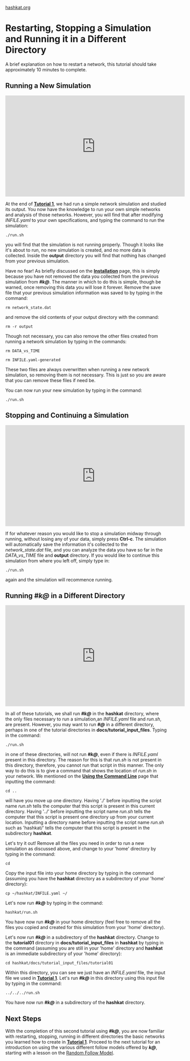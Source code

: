 [hashkat.org](http://hashkat.org)

# Restarting, Stopping a Simulation and Running it in a Different Directory

A brief explanation on how to restart a network, this tutorial should take approximately 10 minutes to complete.

## Running a New Simulation

<center>
<iframe width="560" height="315" src="https://www.youtube.com/embed/EmRJel-eGmw" frameborder="0" allowfullscreen></iframe>
</center>

At the end of [**Tutorial 1**](http://docs.hashkat.org/en/latest/tutorial01/), we had run a simple network simulation and studied its output. You now have the knowledge to run your own simple networks and analysis of those networks.
However, you will find that after modifying *INFILE.yaml* to your own specifications, and typing the command to run the simulation:

`./run.sh`

you will find that the simulation is not running properly. Though it looks like it's about to run, no new simulation is created, and no more data is collected. Inside the **output**
directory you will find that nothing has changed from your previous simulation.

Have no fear! As briefly discussed on the [**Installation**](http://docs.hashkat.org/en/latest/installation/) page, this is simply because you have not removed the data you collected from the previous simulation from ***#k@***. The manner in which to do this is simple, though be warned,
once removing this data you will lose it forever. Remove the save file that your previous simulation information was saved to by typing in the command:

`rm network_state.dat`

and remove the old contents of your output directory with the command:

`rm -r output`

Though not necessary, you can also remove the other files created from running a network simulation by typing in the commands:

`rm DATA_vs_TIME`

`rm INFILE.yaml-generated`

These two files are always overwritten when running a new network simulation, so removing them is not necessary. This is just so you are aware that you can remove these files if need be.

You can now run your new simulation by typing in the command:

`./run.sh`

## Stopping and Continuing a Simulation

<center>
<iframe width="560" height="315" src="https://www.youtube.com/embed/-gQ52JW2s-Y" frameborder="0" allowfullscreen></iframe>
</center>

If for whatever reason you would like to stop a simulation midway through running, without losing any of your data, simply press **Ctrl-c**. The simulation will automatically
save the information it's collected to the *network_state.dat* file, and you can analyze the data you have so far in the *DATA_vs_TIME* file and **output** directory. If you would like
to continue this simulation from where you left off, simply type in:

`./run.sh`

again and the simulation will recommence running.

## Running ***#k@*** in a Different Directory

<center>
<iframe width="560" height="315" src="https://www.youtube.com/embed/x8RWQmAduHE" frameborder="0" allowfullscreen></iframe>
</center>

In all of these tutorials, we shall run ***#k@*** in the **hashkat** directory, where the only files necessary to run a simulation,an *INFILE.yaml* file and *run.sh*, are present. However, you may want to run ***#@*** in a different directory, perhaps in one of the tutorial directories in **docs/tutorial_input_files**. Typing in the command:

`./run.sh`

in one of these directories, will not run ***#k@***, even if there is *INFILE.yaml* present in this directory. The reason for this is that *run.sh* is not present in this directory, therefore, you cannot run that script in this manner. The only way to do this is to give a command that shows the location of *run.sh* in your network. We mentioned on the [**Using the Command Line**](http://docs.hashkat.org/en/latest/commandline/) page that inputting the command:

`cd ..`

will have you move up one directory. Having './' before inputting the script name *run.sh* tells the computer that this script is present in this current directory. Having '../' before inputting the script name *run.sh* tells the computer that this script is present one directory up from your current location. Inputting a directory name before inputting the script name *run.sh* such as 'hashkat/' tells the computer that this script is present in the subdirectory **hashkat**.

Let's try it out! Remove all the files you need in order to run a new simulation as discussed above, and change to your 'home' directory by typing in the command:

`cd`

Copy the input file into your home directory by typing in the command (assuming you have the **hashkat** directory as a subdirectory of your 'home' directory):

`cp ~/hashkat/INFILE.yaml ~/`

Let's now run ***#k@*** by typing in the command:

`hashkat/run.sh`

You have now run ***#k@*** in your home directory (feel free to remove all the files you copied and created for this simulation from your 'home' directory).

Let's now run ***#k@*** in a subdirectory of the **hashkat** directory. Change to the **tutorial01** directory in **docs/tutorial_input_files** in **hashkat** by typing in the command (assuming you are still in your 'home' directory and **hashkat** is an immediate subdirectory of your 'home' directory):

`cd hashkat/docs/tutorial_input_files/tutorial01`

Within this directory, you can see we just have an *INFILE.yaml* file, the input file we used in [**Tutorial 1**](https://github.com/hashkat/hashkat/blob/master/docs/tutorial_input_files/tutorial01/INFILE.yaml). Let's run ***#k@*** in this directory using this input file by typing in the command:

`../../../run.sh`

You have now run ***#k@*** in a subdirectory of the **hashkat** directory.

## Next Steps

With the completion of this second tutorial using ***#k@***, you are now familiar with restarting, stopping, running in different directories the
basic networks you learned how to create in [**Tutorial 1**](http://docs.hashkat.org/en/latest/tutorial01/). Proceed to the next tutorial for an introduction on using the various different follow models offered by ***k@***, starting with a lesson on the [Random Follow Model](http://docs.hashkat.org/en/latest/tutorial03/).

